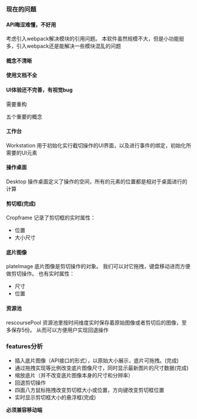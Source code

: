 ### 现在的问题
#### API晦涩难懂，不好用
考虑引入webpack解决模块的引用问题。
本软件虽然规模不大，但是小功能挺多，引入webpack还是能解决一些模块混乱的问题
#### 概念不清晰
#### 使用文档不全
#### UI体验还不完善，有视觉bug

需要重构

五个重要的概念
#### 工作台
Workstation
用于初始化实行截切操作的UI界面，以及进行事件的绑定，初始化所需要的UI元素
#### 操作桌面
Desktop
操作桌面定义了操作的空间，所有的元素的位置都是相对于桌面进行的计算
#### 剪切框(完成)
Cropframe
记录了剪切框的实时属性：
- 位置
- 大小尺寸
#### 底片图像
plateImage
底片图像是剪切操作的对象。
我们可以对它拖拽，键盘移动进而方便做剪切操作。
也有实时属性：
- 尺寸
- 位置
#### 资源池
rescoursePool
资源池里按时间维度实时保存着原始图像或者剪切后的图像，至多保存5份。
从而可以方便用户实现回退操作


### features分析
- 插入底片图像（API接口的形式），以原始大小展示，底片可拖拽。(完成)
- 通过拖拽实现等比例改变底片图像尺寸，同时显示最新图片的尺寸数据(完成)
- 缩放底片（并不改变底片图像本身的尺寸和分辨率）
- 回退剪切操作
- 四面八方鼠标拖拽改变剪切框大小或位置，方向键改变剪切框位置
- 实时显示剪切框大小的悬浮框(完成)



**必须兼容移动端**



